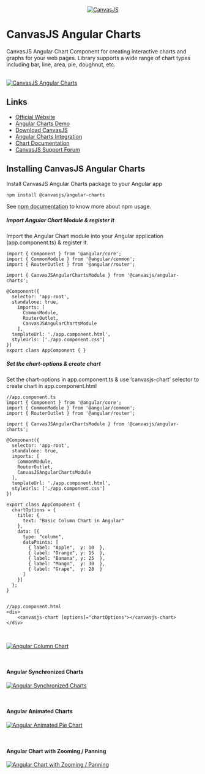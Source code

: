 <div align="center">
	<a href="https://www.npmjs.com/~canvasjs">
		<img src="https://canvasjs.com/wp-content/uploads/images/logo/canvasjs-logo-240x100.png" alt="CanvasJS"/>
	</a>
</div>

# CanvasJS Angular Charts
CanvasJS Angular Chart Component for creating interactive charts and graphs for your web pages. Library supports a wide range of chart types including bar, line, area, pie, doughnut, etc.

<br/>

<a href="https://canvasjs.com/angular-charts/">
	<img src="https://canvasjs.com/wp-content/uploads/images/npm/angular/angular-charts.jpg" alt="CanvasJS Angular Charts">
</a>

<br/>

## Links
- [Official Website](https://canvasjs.com/)
- [Angular Charts Demo](https://canvasjs.com/angular-charts/)
- [Download CanvasJS](https://canvasjs.com/download-html5-charting-graphing-library/)
- [Angular Charts Integration](https://canvasjs.com/docs/charts/integration/angular/)
- [Chart Documentation](https://canvasjs.com/docs/charts/chart-options/)
- [CanvasJS Support Forum](https://canvasjs.com/forums/)

## Installing CanvasJS Angular Charts
Install CanvasJS Angular Charts package to your Angular app
```
npm install @canvasjs/angular-charts
```
See [npm documentation](https://docs.npmjs.com/) to know more about npm usage.

##### Import Angular Chart Module & register it
Import the Angular Chart module into your Angular application (app.component.ts) & register it.
```
import { Component } from '@angular/core';
import { CommonModule } from '@angular/common';
import { RouterOutlet } from '@angular/router';

import { CanvasJSAngularChartsModule } from '@canvasjs/angular-charts';

@Component({
  selector: 'app-root',
  standalone: true,
    imports: [
      CommonModule,
      RouterOutlet,
      CanvasJSAngularChartsModule
    ],
  templateUrl: './app.component.html',
  styleUrls: ['./app.component.css']
})
export class AppComponent { }
```

##### Set the chart-options & create chart
Set the chart-options in app.component.ts & use ‘canvasjs-chart’ selector to create chart in app.component.html
```
//app.component.ts
import { Component } from '@angular/core';
import { CommonModule } from '@angular/common';
import { RouterOutlet } from '@angular/router';

import { CanvasJSAngularChartsModule } from '@canvasjs/angular-charts';

@Component({
  selector: 'app-root',
  standalone: true,
  imports: [
    CommonModule,
    RouterOutlet,
    CanvasJSAngularChartsModule
  ],
  templateUrl: './app.component.html',
  styleUrls: ['./app.component.css']
})
 
export class AppComponent {
  chartOptions = {
    title: {
      text: "Basic Column Chart in Angular"
    },
    data: [{
      type: "column",
      dataPoints: [
        { label: "Apple",  y: 10  },
        { label: "Orange", y: 15  },
        { label: "Banana", y: 25  },
        { label: "Mango",  y: 30  },
        { label: "Grape",  y: 28  }
      ]
    }]                
  };
}
  
  
//app.component.html
<div>
    <canvasjs-chart [options]="chartOptions"></canvasjs-chart>
</div>
```

<br/>

<a href="https://canvasjs.com/angular-charts/column-with-numeric-axis/"><img src="https://canvasjs.com/wp-content/uploads/images/npm/angular/angular-column-chart.png" alt="Angular Column Chart"></a>

<br/>

#### Angular Synchronized Charts
<a href="https://canvasjs.com/angular-charts/synchronized-chart/"><img src="https://canvasjs.com/wp-content/uploads/images/npm/angular/angular-synchronized-charts.gif" alt="Angular Synchronized Charts"></a>

<br/>

#### Angular Animated Charts
<a href="https://canvasjs.com/angular-charts/chart-with-animation/"><img src="https://canvasjs.com/wp-content/uploads/images/npm/angular/angular-animated-pie-chart.gif" alt="Angular Animated Pie Chart"></a>

<br/>

#### Angular Chart with Zooming / Panning
<a href="https://canvasjs.com/angular-charts/chart-zoom-pan/"><img src="https://canvasjs.com/wp-content/uploads/images/npm/angular/angular-charts-zoom-pan.gif" alt="Angular Chart with Zooming / Panning"></a>